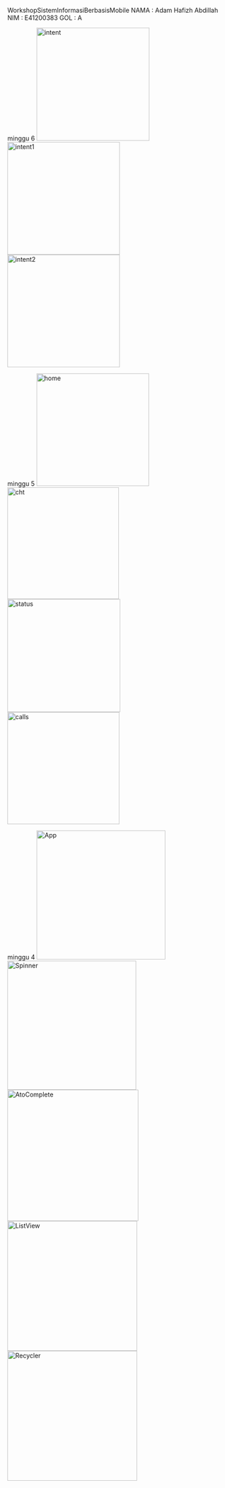 WorkshopSistemInformasiBerbasisMobile
NAMA : Adam Hafizh Abdillah 
NIM  : E41200383 
GOL  : A

minggu 6
<img width="255" alt="intent" src="https://user-images.githubusercontent.com/80688249/137156348-f8f751db-f8c0-4e15-a66b-1331cfc5b9f4.PNG">
<img width="254" alt="intent1" src="https://user-images.githubusercontent.com/80688249/137156364-2befd736-80cc-4bb4-83bd-42033a9b6b12.PNG">
<img width="254" alt="intent2" src="https://user-images.githubusercontent.com/80688249/137156382-d6cb4d1b-4dfd-408d-a13d-42c650699ffe.PNG">


minggu 5
<img width="254" alt="home" src="https://user-images.githubusercontent.com/80688249/136979882-b516b4d4-852f-4178-aba1-3dfd5f440b91.PNG">
<img width="252" alt="cht" src="https://user-images.githubusercontent.com/80688249/136979676-00db4bd8-b2d3-45db-aaad-163ad4fd8dd0.PNG">
<img width="255" alt="status" src="https://user-images.githubusercontent.com/80688249/136979934-dfc5a19d-c125-459b-9b39-295f201b6590.PNG">
<img width="253" alt="calls" src="https://user-images.githubusercontent.com/80688249/136979970-5c9d26d6-f89e-4929-bf49-a8b9170a652e.PNG">


minggu 4
<img width="291" alt="App" src="https://user-images.githubusercontent.com/80688249/136333581-2622c33d-5311-499c-b255-3efc598106d2.PNG">
<img width="291" alt="Spinner" src="https://user-images.githubusercontent.com/80688249/136333604-e7db2786-8e77-4883-a5a1-7005a42e0850.PNG">
<img width="296" alt="AtoComplete" src="https://user-images.githubusercontent.com/80688249/136333609-a1d2e494-0f2f-4bfb-80d8-8d62024e8753.PNG">
<img width="293" alt="ListView" src="https://user-images.githubusercontent.com/80688249/136333612-a2aeba6e-d940-4f44-8c63-ab2b378d371f.PNG">
<img width="293" alt="Recycler" src="https://user-images.githubusercontent.com/80688249/136333618-025fc977-0c23-4115-87e8-bd6d97f24d43.PNG">




